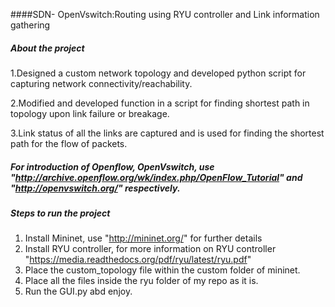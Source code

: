 ####SDN- OpenVswitch:Routing using RYU controller and Link information gathering 

##### About the project
1.Designed a custom network topology and developed python script for capturing network connectivity/reachability. 

2.Modified and developed function in a script for finding shortest path in topology upon link failure or breakage. 

3.Link status of all the links are captured and is used for finding the shortest path for the flow of packets.

##### For introduction of Openflow, OpenVswitch, use "http://archive.openflow.org/wk/index.php/OpenFlow_Tutorial" and "http://openvswitch.org/" respectively.


##### Steps to run the project
1. Install Mininet, use "http://mininet.org/" for further details
2. Install RYU controller, for more information on RYU controller "https://media.readthedocs.org/pdf/ryu/latest/ryu.pdf"
3. Place the custom_topology file within the custom folder of mininet.
4. Place all the files inside the ryu folder of my repo as it is.
5. Run the GUI.py abd enjoy. 

